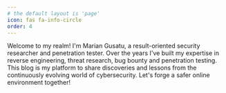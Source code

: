 ```yaml
---
# the default layout is 'page'
icon: fas fa-info-circle
order: 4
---
```


Welcome to my realm! I'm Marian Gusatu, a result-oriented security researcher and penetration tester. Over the years I've built my expertise in reverse engineering, threat research, bug bounty and penetration testing. This blog is my platform to share discoveries and lessons from the continuously evolving world of cybersecurity. Let's forge a safer online environment together!
